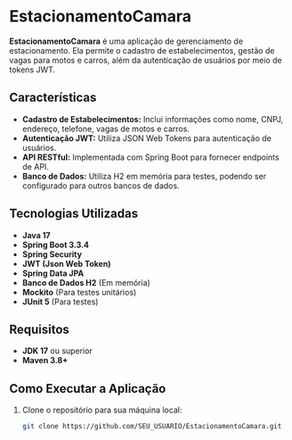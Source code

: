 # EstacionamentoCamara

**EstacionamentoCamara** é uma aplicação de gerenciamento de estacionamento. Ela permite o cadastro de estabelecimentos, gestão de vagas para motos e carros, além da autenticação de usuários por meio de tokens JWT.

## Características

- **Cadastro de Estabelecimentos:** Inclui informações como nome, CNPJ, endereço, telefone, vagas de motos e carros.
- **Autenticação JWT:** Utiliza JSON Web Tokens para autenticação de usuários.
- **API RESTful:** Implementada com Spring Boot para fornecer endpoints de API.
- **Banco de Dados:** Utiliza H2 em memória para testes, podendo ser configurado para outros bancos de dados.

## Tecnologias Utilizadas

- **Java 17**
- **Spring Boot 3.3.4**
- **Spring Security**
- **JWT (Json Web Token)**
- **Spring Data JPA**
- **Banco de Dados H2** (Em memória)
- **Mockito** (Para testes unitários)
- **JUnit 5** (Para testes)

## Requisitos

- **JDK 17** ou superior
- **Maven 3.8+**
  
## Como Executar a Aplicação

1. Clone o repositório para sua máquina local:
   ```bash
   git clone https://github.com/SEU_USUARIO/EstacionamentoCamara.git